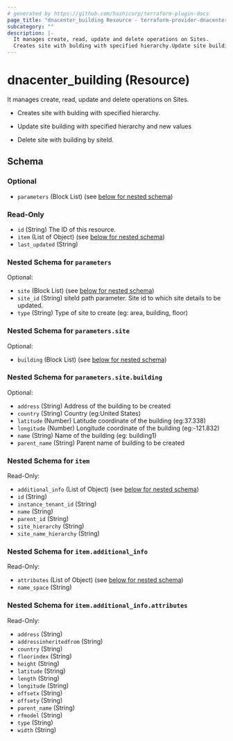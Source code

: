 ```yaml
---
# generated by https://github.com/hashicorp/terraform-plugin-docs
page_title: "dnacenter_building Resource - terraform-provider-dnacenter"
subcategory: ""
description: |-
  It manages create, read, update and delete operations on Sites.
  Creates site with bulding with specified hierarchy.Update site building with specified hierarchy and new valuesDelete site with building by siteId.
---
```


# dnacenter_building (Resource)

It manages create, read, update and delete operations on Sites.

- Creates site with bulding with specified hierarchy.

- Update site building with specified hierarchy and new values

- Delete site with building by siteId.



<!-- schema generated by tfplugindocs -->
## Schema

### Optional

- `parameters` (Block List) (see [below for nested schema](#nestedblock--parameters))

### Read-Only

- `id` (String) The ID of this resource.
- `item` (List of Object) (see [below for nested schema](#nestedatt--item))
- `last_updated` (String)

<a id="nestedblock--parameters"></a>
### Nested Schema for `parameters`

Optional:

- `site` (Block List) (see [below for nested schema](#nestedblock--parameters--site))
- `site_id` (String) siteId path parameter. Site id to which site details to be updated.
- `type` (String) Type of site to create (eg: area, building, floor)

<a id="nestedblock--parameters--site"></a>
### Nested Schema for `parameters.site`

Optional:

- `building` (Block List) (see [below for nested schema](#nestedblock--parameters--site--building))

<a id="nestedblock--parameters--site--building"></a>
### Nested Schema for `parameters.site.building`

Optional:

- `address` (String) Address of the building to be created
- `country` (String) Country (eg:United States)
- `latitude` (Number) Latitude coordinate of the building (eg:37.338)
- `longitude` (Number) Longitude coordinate of the building (eg:-121.832)
- `name` (String) Name of the building (eg: building1)
- `parent_name` (String) Parent name of building to be created




<a id="nestedatt--item"></a>
### Nested Schema for `item`

Read-Only:

- `additional_info` (List of Object) (see [below for nested schema](#nestedobjatt--item--additional_info))
- `id` (String)
- `instance_tenant_id` (String)
- `name` (String)
- `parent_id` (String)
- `site_hierarchy` (String)
- `site_name_hierarchy` (String)

<a id="nestedobjatt--item--additional_info"></a>
### Nested Schema for `item.additional_info`

Read-Only:

- `attributes` (List of Object) (see [below for nested schema](#nestedobjatt--item--additional_info--attributes))
- `name_space` (String)

<a id="nestedobjatt--item--additional_info--attributes"></a>
### Nested Schema for `item.additional_info.attributes`

Read-Only:

- `address` (String)
- `addressinheritedfrom` (String)
- `country` (String)
- `floorindex` (String)
- `height` (String)
- `latitude` (String)
- `length` (String)
- `longitude` (String)
- `offsetx` (String)
- `offsety` (String)
- `parent_name` (String)
- `rfmodel` (String)
- `type` (String)
- `width` (String)
